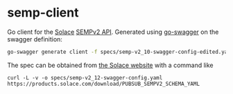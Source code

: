 # semp-client

Go client for the [Solace](https://solace.com/) [SEMPv2 API](https://docs.solace.com/SEMP/Using-SEMP.htm). Generated using [go-swagger](https://goswagger.io) on the swagger definition:

```sh
go-swagger generate client -f specs/semp-v2_10-swagger-config-edited.yaml
```

The spec can be obtained from [the Solace website](https://solace.com/downloads/) with a command like
```
curl -L -v -o specs/semp-v2_12-swagger-config.yaml https://products.solace.com/download/PUBSUB_SEMPV2_SCHEMA_YAML
```
